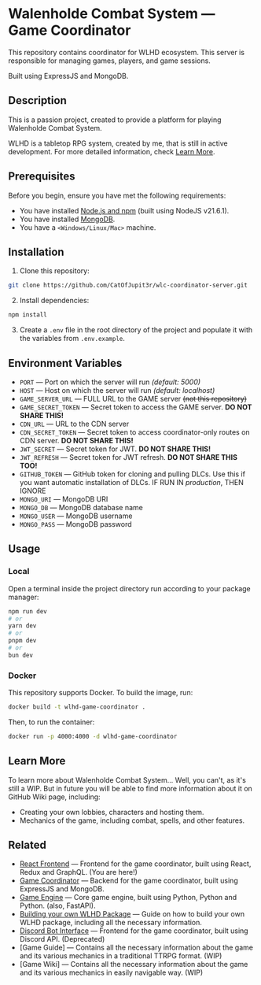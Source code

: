 # Walenholde Combat System — Game Coordinator

This repository contains coordinator for WLHD ecosystem. This server is responsible for managing games, players, and game sessions.

Built using ExpressJS and MongoDB.

## Description

This is a passion project, created to provide a platform for playing Walenholde Combat System.

WLHD is a tabletop RPG system, created by me, that is still in active development. For more detailed information, check [Learn More](#Learn-More).

## Prerequisites

Before you begin, ensure you have met the following requirements:

-   You have installed [Node.js and npm](https://nodejs.org/en/download/) (built using NodeJS v21.6.1).
-   You have installed [MongoDB](https://www.mongodb.com/try/download/community).
-   You have a `<Windows/Linux/Mac>` machine.

## Installation

1. Clone this repository:

```bash
git clone https://github.com/CatOfJupit3r/wlc-coordinator-server.git
```

2. Install dependencies:

```bash
npm install
```

3. Create a `.env` file in the root directory of the project and populate it with the variables from `.env.example`.

## Environment Variables

-   `PORT` — Port on which the server will run _(default: 5000)_
-   `HOST` — Host on which the server will run _(default: localhost)_
-   `GAME_SERVER_URL` — FULL URL to the GAME server ~~(not this repository)~~
-   `GAME_SECRET_TOKEN` — Secret token to access the GAME server. **DO NOT SHARE THIS!**
-   `CDN_URL` — URL to the CDN server
-   `CDN_SECRET_TOKEN` — Secret token to access coordinator-only routes on CDN server. **DO NOT SHARE THIS!**
-   `JWT_SECRET` — Secret token for JWT. **DO NOT SHARE THIS!**
-   `JWT_REFRESH` — Secret token for JWT refresh. **DO NOT SHARE THIS TOO!**
-   `GITHUB_TOKEN` — GitHub token for cloning and pulling DLCs. Use this if you want automatic installation of DLCs. IF RUN IN _production_, THEN IGNORE
-   `MONGO_URI` — MongoDB URI
-   `MONGO_DB` — MongoDB database name
-   `MONGO_USER` — MongoDB username
-   `MONGO_PASS` — MongoDB password


## Usage

### Local

Open a terminal inside the project directory run according to your package manager:

```bash
npm run dev
# or
yarn dev
# or
pnpm dev
# or
bun dev
```

### Docker

This repository supports Docker. To build the image, run:

```bash
docker build -t wlhd-game-coordinator .
```

Then, to run the container:

```bash
docker run -p 4000:4000 -d wlhd-game-coordinator
```

## Learn More

To learn more about Walenholde Combat System... Well, you can't, as it's still a WIP. But in future you will be able to find more information about it on GitHub Wiki page, including:

-   Creating your own lobbies, characters and hosting them.
-   Mechanics of the game, including combat, spells, and other features.

## Related

-   [React Frontend](https://github.com/CatOfJupit3r/wlhd-frontend-web) — Frontend for the game coordinator, built using React, Redux and GraphQL. (You are here!)
-   [Game Coordinator](https://github.com/CatOfJupit3r/wlhd-coordinator-server) — Backend for the game coordinator, built using ExpressJS and MongoDB.
-   [Game Engine](https://youtu.be/h81WXIfCnoE?si=LS7HpLYhI-LBg4-9) — Core game engine, built using Python, Python and Python. (also, FastAPI).
-   [Building your own WLHD Package](https://github.com/CatOfJupit3r/wlhd-example-package) — Guide on how to build your own WLHD package, including all the necessary information.
-   [Discord Bot Interface](https://github.com/CatOfJupit3r/wlhd-frontend-discord) — Frontend for the game coordinator, built using Discord API. (Deprecated)
-   [Game Guide] — Contains all the necessary information about the game and its various mechanics in a traditional TTRPG format. (WIP)
-   [Game Wiki] — Contains all the necessary information about the game and its various mechanics in easily navigable way. (WIP)
